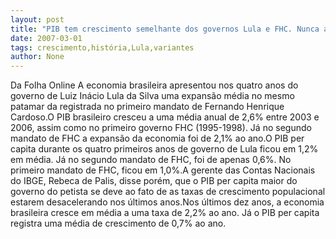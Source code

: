 ```yaml
---
layout: post
title: "PIB tem crescimento semelhante dos governos Lula e FHC. Nunca antes na história de 500 anos"
date: 2007-03-01
tags: crescimento,história,Lula,variantes
author: None
---
```

Da Folha Online
A economia brasileira apresentou nos quatro anos do governo de Luiz Inácio Lula da Silva uma expansão média no mesmo patamar da registrada no primeiro mandato de Fernando Henrique Cardoso.O PIB brasileiro cresceu a uma média anual de 2,6% entre 2003 e 2006, assim como no primeiro governo FHC (1995-1998). Já no segundo mandato de FHC a expansão da economia foi de 2,1% ao ano.O PIB per capita durante os quatro primeiros anos de governo de Lula ficou em 1,2% em média. Já no segundo mandato de FHC, foi de apenas 0,6%. No primeiro mandato de FHC, ficou em 1,0%.A gerente das Contas Nacionais do IBGE, Rebeca de Palis, disse porém, que o PIB per capita maior do governo do petista se deve ao fato de as taxas de crescimento populacional estarem desacelerando nos últimos anos.Nos últimos dez anos, a economia brasileira cresce em média a uma taxa de 2,2% ao ano. Já o PIB per capita registra uma média de crescimento de 0,7% ao ano. 